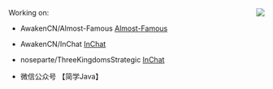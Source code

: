 <img align="right" src="https://github-readme-stats.vercel.app/api?username=noseparte&show_icons=true&icon_color=805AD5&text_color=718096&bg_color=ffffff&hide_title=true" />
Working on:

- AwakenCN/Almost-Famous [Almost-Famous](https://github.com/AwakenCN/Almost-Famous/)
- AwakenCN/InChat [InChat](https://github.com/AwakenCN/InChat/)

- noseparte/ThreeKingdomsStrategic [InChat](https://github.com/noseparte/ThreeKingdomsStrategic/)
- 微信公众号 【简学Java】 
